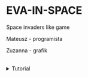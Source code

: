 # EVA-IN-SPACE
Space invaders like game

<p>Mateusz - programista</p>
<p>Zuzanna - grafik</p>

<br/>
<details><summary>Tutorial</summary>
<br/>Shot - SPACE or mouse button
<br/>Shield - S
<br/>Super - F
<br/>Move - mouse
<br/>F11 - full screen
</details>
